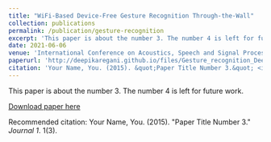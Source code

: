 ```yaml
---
title: "WiFi-Based Device-Free Gesture Recognition Through-the-Wall"
collection: publications
permalink: /publication/gesture-recognition
excerpt: 'This paper is about the number 3. The number 4 is left for future work.'
date: 2021-06-06
venue: 'International Conference on Acoustics, Speech and Signal Processing (ICASSP), 2021'
paperurl: 'http://deepikaregani.github.io/files/Gesture_recognition_Deepika_2021.pdf'
citation: 'Your Name, You. (2015). &quot;Paper Title Number 3.&quot; <i>Journal 1</i>. 1(3).'
---
```

This paper is about the number 3. The number 4 is left for future work.

[Download paper here](http://deepikaregani.github.io/files/Gesture_recognition_Deepika_2021.pdf)

Recommended citation: Your Name, You. (2015). "Paper Title Number 3." <i>Journal 1</i>. 1(3).
